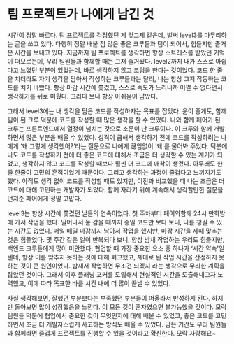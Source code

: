 # 팀 프로젝트가 나에게 남긴 것

시간이 정말 빠르다. 
팀 프로젝트를 걱정했던 게 엊그제 같은데, 벌써 level3를 마무리하는 글을 쓰고 있다.
다행히 정말 배울 점 많은 좋은 크루들과 팀이 되어서, 힘들지만 즐거운 시간을 보내고 있다. 
지금까지 팀 프로젝트를 생각하면 항상 스트레스를 받았던 기억이 떠오르는데, 우리 팀원들과 함께할 때는 그저 즐거웠다.
level2까지 내가 스스로 아쉽다고 느꼈던 부분이 있었는데, 바로 생각하지 않고 코딩을 한다는 것이었다. 
코드 한 줄을 치더라도 자기 생각을 담아서 작성하는 크루들과는 달리, 나는 항상 그저 작동하는 코드를 치기 바빴다. 
항상 마감 시간에 쫓겼고, 스스로 속도가 느리니까 어쩔 수 없다면서 생각하기를 뒤로 미뤘다. 
그러다 보니 항상 아쉬움이 남았다.

그래서 level3에는 내 생각을 담은 코드를 작성하자는 목표를 잡았다. 
운이 좋게도, 함께 팀이 된 크루 덕분에 코드를 작성할 때 많은 생각을 할 수 있었다. 
나와 함께 페어가 된 크루는 프론트엔드에서 열정이 넘치는 것으로 소문이 난 크루이다. 
이 크루와 함께 개발하면서 많은 부분을 배울 수 있었다. 
성격이 급해서 생각하기 전에 코드를 작성하려는 나에게 ‘왜 그렇게 생각했어?’라는 질문으로 나에게 끊임없이 ‘왜'를 물어봐 주었다. 
덕분에 나도 코드를 작성하기 전에 더 좋은 코드에 대해서 조금은 더 생각할 수 있는 계기가 되었고, 생각하지 않고 코드를 작성할 때보다 훨씬 더 코드에 애착이 생겼다. 
아무래도 한줄 한줄이 고민의 흔적이었기 때문이다. 
그리고 생각하는 과정이 즐겁다고 느껴지기도 했다. 
아직도 생각 없이 코드를 작성할 때도 있지만, 이전과 비교했을 때 나는 조금은 더 코드에 대해 고민하는 개발자가 되었다. 
함께 자라기 위해 계속해서 생각할만한 질문을 던져준 페어에게 정말 고맙다.

level3는 항상 시간에 쫓겼던 날들의 연속이었다. 
첫 주차부터 페어와함께 24시 만화방에 가서 작업을 했다. 
일어나서 눈 감을 때까지 종일 코드만 보다 보니, 나를 챙길 수 있는 시간도 없었다. 
매일 매일 마감까지 남아서 작업을 했지만, 마감 시간을 제때 맞추는 것은 힘들었다. 
몇 주간 같은 일이 반복되다 보니, 항상 밤새 작업하는 우리도 힘들지만, 백엔드 크루들에게 많이 미안했다. 
협업할 때 가장 중요한 요소 중 하나가 ‘시간 약속'일 텐데, 항상 이를 맞추지 못하는 것에 대해 회고했고, 제대로 된 작업 시간을 산정하지 못하는 것이 큰 원인이었다. 
밤새서 작업하면 무조건 되겠지 라는 생각으로 무리한 계획을 잡았던 것이다. 
그래서 이후 플래닝 포커를 도입해서 현실적인 시간을 도출해내고자 노력했고, 이에 따라 목표한 바를 시간 내에 더 많이 끝낼 수 있었다.

사실 생각해보면, 잘했던 부분보다는 부족했던 부분들이 떠올라서 반성하게 된다. 
하지만 돌아보면 많이 성장했음을 느낀다. 이 모든 것이 혼자였으면 불가능했을 것이다. 
모락 팀원들 덕분에 협업에서 중요한 것이 무엇인지에 대해 배울 수 있었고, 좋은 코드를 고민하면서 조금 더 개발자스럽게 사고하는 방식도 배울 수 있었다. 
남은 기간도 우리 팀원들과 함께라면 즐겁게 프로젝트를 진행할 수 있을 것이라고 확신한다. 
모락 사랑해요~
